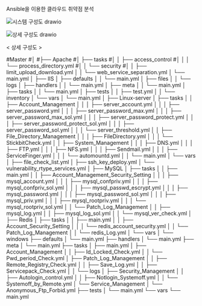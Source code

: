 Ansible을 이용한 클라우드 취약점 분석 

![시스템 구성도 drawio](https://github.com/user-attachments/assets/b7512b0e-1e45-40f3-9dae-61f93f80934b)

![상세 구성도 drawio](https://github.com/user-attachments/assets/658cabcc-9577-4bb6-9fa8-1ae2b3915b26)

< 상세 구성도 >

#Master
#│
#├── Apache
#│   ├── tasks
#│   │   ├── access_control
#│   │   │   └── process_directory.yml
#│   │   └── security
#│   │       ├── limit_upload_download.yml
│   │       └── web_service_separation.yml
│   └── main.yml
│
├── IIS
│   ├── defaults
│   │   └── main.yml
│   ├── files
│   │   └── logs
│   ├── handlers
│   │   └── main.yml
│   ├── meta
│   │   └── main.yml
│   ├── tasks
│   │   └── main.yml
│   ├── tests
│   │   ├── test.yml
│   │   └── inventory
│   └── vars
│       └── main.yml
│
├── Linux-server
│   ├── tasks
│   │   ├── Account_Management
│   │   │   ├── server_account.yml
│   │   │   ├── server_password.yml
│   │   │   ├── server_password_max.yml
│   │   │   ├── server_password_max_sol.yml
│   │   │   ├── server_password_protect.yml
│   │   │   ├── server_password_protect_sol.yml
│   │   │   ├── server_password_sol.yml
│   │   │   └── server_threshold.yml
│   │   ├── File_Directory_Management
│   │   │   ├── FileDirectory.yml
│   │   │   └── StickbitCheck.yml
│   │   ├── System_Management
│   │   │   ├── DNS.yml
│   │   │   ├── FTP.yml
│   │   │   ├── NFS.yml
│   │   │   ├── Sendmail.yml
│   │   │   ├── ServiceFinger.yml
│   │   │   └── automountd.yml
│   │   └── main.yml
│   └── vars
│       ├── file_check_list.yml
│       ├── ssh_key_deploy.yml
│       └── vulnerability_rtype_services.yml
│
├── MySQL
│   ├── tasks
│   │   ├── main.yml
│   │   ├── Account_Management_Security_Setting
│   │   │   ├── mysql_account.yml
│   │   │   ├── mysql_confpriv.yml
│   │   │   ├── mysql_confpriv_sol.yml
│   │   │   ├── mysql_passwd_escrypt.yml
│   │   │   ├── mysql_password.yml
│   │   │   ├── mysql_password_sol.yml
│   │   │   ├── mysql_priv.yml
│   │   │   ├── mysql_rootpriv.yml
│   │   │   └── mysql_rootpriv_sol.yml
│   │   └── Patch_Log_Management
│   │       ├── mysql_log.yml
│   │       ├── mysql_log_sol.yml
│   │       └── mysql_ver_check.yml
│
├── Redis
│   ├── tasks
│   │   ├── main.yml
│   │   ├── Account_Security_Setting
│   │   │   └── redis_account_security.yml
│   │   └── Patch_Log_Management
│   │       └── redis_Log.yml
│   └── vars
│
└── windows
    ├── defaults
    │   └── main.yml
    ├── handlers
    │   └── main.yml
    ├── meta
    │   └── main.yml
    ├── tasks
    │   ├── main.yml
    │   ├── Account_Management
    │   │   ├── Id_Locked_Check.yml
    │   │   └── Pwd_period_Check.yml
    │   ├── Patch_Log_Management
    │   │   ├── Remote_Registry_Check.yml
    │   │   ├── Save_Log.yml
    │   │   ├── Servicepack_Check.yml
    │   │   └── logs
    │   ├── Security_Management
    │   │   ├── Autologin_control.yml
    │   │   ├── Notlogin_Systemoff.yml
    │   │   └── Systemoff_by_Remote.yml
    │   └── Service_Management
    │       └── Anonymous_Ftp_Forbid.yml
    ├── tests
    │   └── main.yml
    └── vars
        └── main.yml
